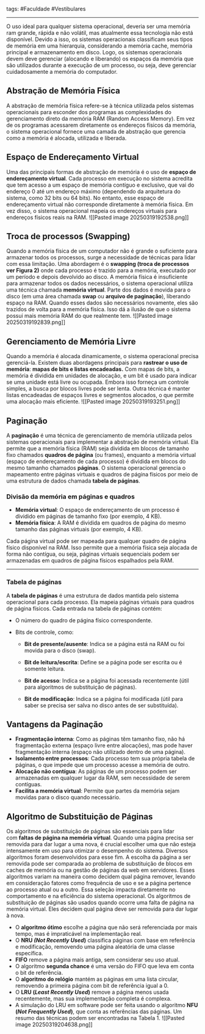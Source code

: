 tags: #Faculdade #Vestibulares 
___
   O uso ideal para qualquer sistema operacional, deveria ser uma memória ram grande, rápida e não volátil, mas atualmente essa tecnologia não está disponível. Devido a isso, os sistemas operacionais classificam seus tipos de memória em uma hierarquia, considerando a memória cache, memória principal e armazenamento em disco. Logo, os sistemas operacionais devem deve gerenciar (alocando e liberando) os espaços da memória que são utilizados durante a execução de um processo, ou seja, deve gerenciar cuidadosamente a memória do computador.
## Abstração de Memória Física
A abstração de memória física refere-se à técnica utilizada pelos sistemas operacionais para esconder dos programas as complexidades do gerenciamento direto da memória RAM (Random Access Memory). Em vez de os programas acessarem diretamente os endereços físicos da memória, o sistema operacional fornece uma camada de abstração que gerencia como a memória é alocada, utilizada e liberada.
## Espaço de Endereçamento Virtual
Uma das principais formas de abstração de memória é o uso de **espaço de endereçamento virtual**. Cada processo em execução no sistema acredita que tem acesso a um espaço de memória contíguo e exclusivo, que vai do endereço 0 até um endereço máximo (dependendo da arquitetura do sistema, como 32 bits ou 64 bits). No entanto, esse espaço de endereçamento virtual não corresponde diretamente à memória física. Em vez disso, o sistema operacional mapeia os endereços virtuais para endereços físicos reais na RAM.
![[Pasted image 20250319192538.png]]
## Troca de processos (Swapping)
Quando a memória física de um computador não é grande o suficiente para armazenar todos os processos, surge a necessidade de técnicas para lidar com essa limitação. Uma abordagem é o **swapping (troca de processos ver Figura 2)** onde cada processo é trazido para a memória, executado por um período e depois devolvido ao disco. A memória física é insuficiente para armazenar todos os dados necessários, o sistema operacional utiliza uma técnica chamada **memória virtual**. Parte dos dados é movida para o disco (em uma área chamada **swap** ou **arquivo de paginação**), liberando espaço na RAM. Quando esses dados são necessários novamente, eles são trazidos de volta para a memória física. Isso dá a ilusão de que o sistema possui mais memória RAM do que realmente tem.
![[Pasted image 20250319192839.png]]
## Gerenciamento de Memória Livre
Quando a memória é alocada dinamicamente, o sistema operacional precisa gerenciá-la. Existem duas abordagens principais para **rastrear o uso de memória**: **mapas de bits e listas encadeadas.** Com mapas de bits, a memória é dividida em unidades de alocação, e um bit é usado para indicar se uma unidade está livre ou ocupada. Embora isso forneça um controle simples, a busca por blocos livres pode ser lenta. Outra técnica é manter listas encadeadas de espaços livres e segmentos alocados, o que permite uma alocação mais eficiente.
![[Pasted image 20250319193251.png]]

## Paginação
A **paginação** é uma técnica de gerenciamento de memória utilizada pelos sistemas operacionais para implementar a abstração de memória virtual. Ela permite que a memória física (RAM) seja dividida em blocos de tamanho fixo chamados **quadros de página** (ou frames), enquanto a memória virtual (espaço de endereçamento de cada processo) é dividida em blocos do mesmo tamanho chamados **páginas**. O sistema operacional gerencia o mapeamento entre páginas virtuais e quadros de página físicos por meio de uma estrutura de dados chamada **tabela de páginas**.
### Divisão da memória em páginas e quadros
- **Memória virtual**: O espaço de endereçamento de um processo é dividido em páginas de tamanho fixo (por exemplo, 4 KB).
- **Memória física**: A RAM é dividida em quadros de página do mesmo tamanho das páginas virtuais (por exemplo, 4 KB).

Cada página virtual pode ser mapeada para qualquer quadro de página físico disponível na RAM. Isso permite que a memória física seja alocada de forma não contígua, ou seja, páginas virtuais sequenciais podem ser armazenadas em quadros de página físicos espalhados pela RAM.
___
### Tabela de páginas
A **tabela de páginas** é uma estrutura de dados mantida pelo sistema operacional para cada processo. Ela mapeia páginas virtuais para quadros de página físicos. Cada entrada na tabela de páginas contém:

- O número do quadro de página físico correspondente.
    
- Bits de controle, como:
    
    - **Bit de presente/ausente**: Indica se a página está na RAM ou foi movida para o disco (swap).
        
    - **Bit de leitura/escrita**: Define se a página pode ser escrita ou é somente leitura.
        
    - **Bit de acesso**: Indica se a página foi acessada recentemente (útil para algoritmos de substituição de páginas).
        
    - **Bit de modificação**: Indica se a página foi modificada (útil para saber se precisa ser salva no disco antes de ser substituída).

## Vantagens da Paginação
- **Fragmentação interna**: Como as páginas têm tamanho fixo, não há fragmentação externa (espaço livre entre alocações), mas pode haver fragmentação interna (espaço não utilizado dentro de uma página).
- **Isolamento entre processos**: Cada processo tem sua própria tabela de páginas, o que impede que um processo acesse a memória de outro.
- **Alocação não contígua**: As páginas de um processo podem ser armazenadas em qualquer lugar da RAM, sem necessidade de serem contíguas.
- **Facilita a memória virtual**: Permite que partes da memória sejam movidas para o disco quando necessário.
## Algoritmo de Substituição de Páginas
Os algoritmos de substituição de páginas são essenciais para lidar com **faltas de página na memória virtual**. Quando uma página precisa ser removida para dar lugar a uma nova, é crucial escolher uma que não esteja intensamente em uso para otimizar o desempenho do sistema. Diversos algoritmos foram desenvolvidos para esse fim. A escolha da página a ser removida pode ser comparada ao problema de substituição de blocos em caches de memória ou na gestão de páginas da web em servidores. Esses algoritmos variam na maneira como decidem qual página remover, levando em consideração fatores como frequência de uso e se a página pertence ao processo atual ou a outro. Essa seleção impacta diretamente no comportamento e na eficiência do sistema operacional.
Os algoritmos de substituição de páginas são usados quando ocorre uma falta de página na memória virtual. Eles decidem qual página deve ser removida para dar lugar à nova.

- O **algoritmo ótimo** escolhe a página que não será referenciada por mais tempo, mas é impraticável na implementação real.
- O **NRU _(Not Recently Used_)** classifica páginas com base em referência e modificação, removendo uma página aleatória de uma classe específica.
- **FIFO** remove a página mais antiga, sem considerar seu uso atual.
- O algoritmo **segunda chance** é uma versão do FIFO que leva em conta o bit de referência. 
- O **algoritmo do relógio** mantém as páginas em uma lista circular, removendo a primeira página com bit de referência igual a 0.
- O **LRU (_Least Recently Used_)** remove a página menos usada recentemente, mas sua implementação completa é complexa.
- A simulação do LRU em software pode ser feita usando o algoritmo **NFU (_Not Frequently Used_)**, que conta as referências das páginas. Um resumo das técnicas podem ser encontradas na Tabela 1.
![[Pasted image 20250319204638.png]]

